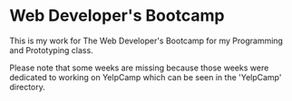 # Web Developer's Bootcamp

This is my work for The Web Developer's Bootcamp for my Programming and Prototyping class.

Please note that some weeks are missing because those weeks were dedicated to working on YelpCamp which can be seen in the 'YelpCamp' directory.